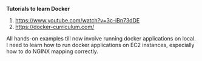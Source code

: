 <b> Tutorials to learn Docker </b>
1. https://www.youtube.com/watch?v=3c-iBn73dDE
2. https://docker-curriculum.com/


All hands-on examples till now involve running docker applications on local.
I need to learn how to run docker applications on EC2 instances, especially how to do NGINX mapping correctly.
